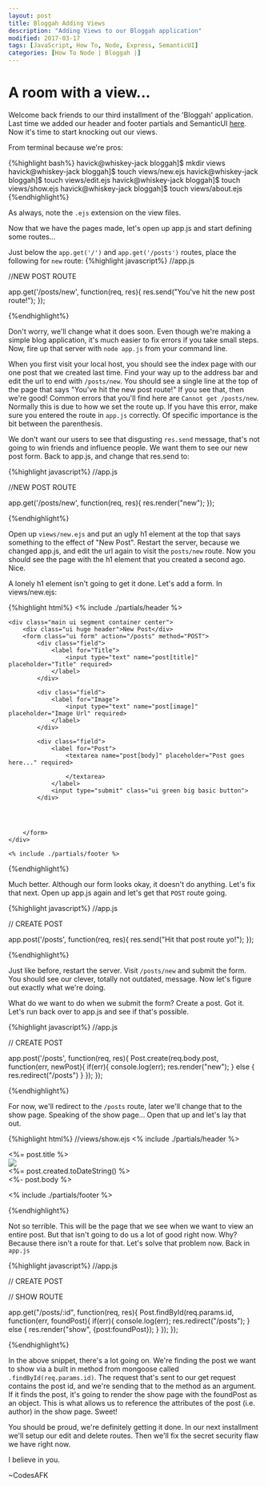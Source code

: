 ```yaml
---
layout: post
title: Bloggah Adding Views
description: "Adding Views to our Bloggah application"
modified: 2017-03-17
tags: [JavaScript, How To, Node, Express, SemanticUI]
categories: [How To Node | Bloggah |]
---
```


<h1>A room with a view...</h1>

Welcome back friends to our third installment of the 'Bloggah' application.  Last time we added our header and footer
partials and SemanticUI <a href="https://codesafk.github.io/how%20to%20node%20%7C%20bloggah%20%7C/bloggah-add-simple-layout/">here</a>.
Now it's time to start knocking out our views.

From terminal because we're pros:

{%highlight bash%}
  havick@whiskey-jack bloggah]$ mkdir views  
  havick@whiskey-jack bloggah]$ touch views/new.ejs 
  havick@whiskey-jack bloggah]$ touch views/edit.ejs 
  havick@whiskey-jack bloggah]$ touch views/show.ejs 
  havick@whiskey-jack bloggah]$ touch views/about.ejs 
{%endhighlight%} 

As always, note the ```.ejs``` extension on the view files.

Now that we have the pages made, let's open up app.js and start defining some routes...

Just below the ```app.get('/')``` and ```app.get('/posts')``` routes, place the following for ```new``` route:
{%highlight javascript%}
  //app.js
  
  //NEW POST ROUTE
  
  app.get('/posts/new', function(req, res){
      res.send("You've hit the new post route!");
  });
  
{%endhighlight%} 

Don't worry, we'll change what it does soon.  Even though we're making a simple blog application, it's much easier
to fix errors if you take small steps.  Now, fire up that server with ```node app.js``` from your command line.

When you first visit your local host, you should see the index page with our one post that we created last time.
Find your way up to the address bar and edit the url to end with ```/posts/new```.  You should see a single line at
the top of the page that says "You've hit the new post route!"  If you see that, then we're good!  Common errors that 
you'll find here are ```Cannot get /posts/new```.  Normally this is due to how we set the route up.  If you have this
error, make sure you entered the route in ```app.js``` correctly.  Of specific importance is the bit between the 
parenthesis.  

We don't want our users to see that disgusting ```res.send``` message, that's not going to win friends and influence people.
We want them to see our new post form.  Back to app.js, and change that res.send to:

{%highlight javascript%}
  //app.js
  
  //NEW POST ROUTE
  
  app.get('/posts/new', function(req, res){
      res.render("new");
  });
  
{%endhighlight%}

Open up ```views/new.ejs``` and put an ugly h1 element at the top that says something to the effect of "New Post".
Restart the server, because we changed app.js, and edit the url again to visit the ```posts/new``` route.  Now you 
should see the page with the h1 element that you created a second ago.  Nice.

A lonely h1 element isn't going to get it done.  Let's add a form.  In views/new.ejs:

  {%highlight html%}
    <% include ./partials/header %>
    
    <div class="main ui segment container center">
        <div class="ui huge header">New Post</div>
        <form class="ui form" action="/posts" method="POST">
            <div class="field">
                <label for="Title">
                    <input type="text" name="post[title]" placeholder="Title" required>
                </label>
            </div>
    
            <div class="field">
                <label for="Image">
                    <input type="text" name="post[image]" placeholder="Image Url" required>
                </label>
            </div>
    
            <div class="field">
                <label for="Post">
                    <textarea name="post[body]" placeholder="Post goes here..." required>
    
                    </textarea>
                </label>
                <input type="submit" class="ui green big basic button">
            </div>
    
    
    
    
        </form>
    </div>
    
    <% include ./partials/footer %>
    
  {%endhighlight%} 

Much better.  Although our form looks okay, it doesn't do anything.  Let's fix that next.  Open up app.js again and
let's get that ```POST``` route going.

{%highlight javascript%}
  //app.js
  
 // CREATE POST
  
  app.post('/posts', function(req, res){
      res.send("Hit that post route yo!");
  });
  
{%endhighlight%}

Just like before, restart the server.  Visit ```/posts/new``` and submit the form.  You should see our clever,
totally not outdated, message.  Now let's figure out exactly what we're doing.  

What do we want to do when we submit the form?  Create a post.  Got it.  Let's run back over to app.js and see if that's possible.

{%highlight javascript%}
  //app.js
  
 // CREATE POST
  
  app.post('/posts', function(req, res){
     Post.create(req.body.post, function(err, newPost){
             if(err){
                 console.log(err);
                 res.render("new");
             } else {
                 res.redirect("/posts")
             }
         });
     });
  
{%endhighlight%}

For now, we'll redirect to the ```/posts``` route, later we'll change that to the show page.  Speaking of the show
page...  Open that up and let's lay that out.

{%highlight html%}
  //views/show.ejs
 <% include ./partials/header %>
 
 <div class="main ui segment container">
     <div class="ui huge header"><%= post.title %></div>
     <div class="ui attached ">
         <div class="item">
             <img class="ui centered rounded image" src="<%= post.image %>">
             <div class="content">
                 <%= post.created.toDateString() %>
             </div>
             <div class="description postContent">
                 <%- post.body %>
             </div>
         </div>
     </div>
 </div>
 
 <% include ./partials/footer %>
  
{%endhighlight%}

Not so terrible.  This will be the page that we see when we want to view an entire post.  But that isn't going to 
do us a lot of good right now.  Why?  Because there isn't a route for that.  Let's solve that problem now.
Back in ```app.js```

{%highlight javascript%}
  //app.js
  
 // CREATE POST
  
  //  SHOW ROUTE
  
  app.get("/posts/:id", function(req, res){
      Post.findById(req.params.id, function(err, foundPost){
          if(err){
              console.log(err);
              res.redirect("/posts");
          } else {
              res.render("show", {post:foundPost});
          }
      });
  });

  
{%endhighlight%}

In the above snippet, there's a lot going on.  We're finding the post we want to show via a built in method from 
mongoose called ```.findById(req.params.id)```.  The request that's sent to our get request contains the post id,
and we're sending that to the method as an argument.  If it finds the post, it's going to render the show page
with the foundPost as an object.  This is what allows us to reference the attributes of the post (i.e. author) in the 
show page.  Sweet!

You should be proud, we're definitely getting it done.  In our next installment we'll setup our edit and delete routes.
Then we'll fix the secret security flaw we have right now.  

I believe in you.

~CodesAFK

